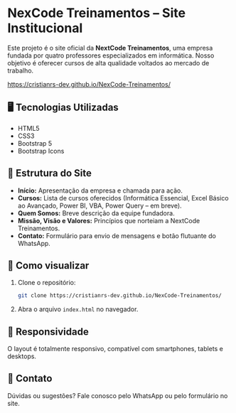 
# NexCode Treinamentos – Site Institucional

Este projeto é o site oficial da **NextCode Treinamentos**, uma empresa fundada por quatro professores especializados em informática. Nosso objetivo é oferecer cursos de alta qualidade voltados ao mercado de trabalho.

https://cristianrs-dev.github.io/NexCode-Treinamentos/

## 🖥️ Tecnologias Utilizadas

* HTML5
* CSS3
* Bootstrap 5
* Bootstrap Icons

## 📌 Estrutura do Site

* **Início:** Apresentação da empresa e chamada para ação.
* **Cursos:** Lista de cursos oferecidos (Informática Essencial, Excel Básico ao Avançado, Power BI, VBA, Power Query – em breve).
* **Quem Somos:** Breve descrição da equipe fundadora.
* **Missão, Visão e Valores:** Princípios que norteiam a NextCode Treinamentos.
* **Contato:** Formulário para envio de mensagens e botão flutuante do WhatsApp.

## 🚀 Como visualizar

1. Clone o repositório:

   ```bash
   git clone https://cristianrs-dev.github.io/NexCode-Treinamentos/
   ```
2. Abra o arquivo `index.html` no navegador.

## 📱 Responsividade

O layout é totalmente responsivo, compatível com smartphones, tablets e desktops.

## 📩 Contato

Dúvidas ou sugestões? Fale conosco pelo WhatsApp ou pelo formulário no site.


